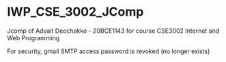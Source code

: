 # IWP_CSE_3002_JComp
Jcomp of Advait Deochakke - 20BCE1143 for course CSE3002 Internet and Web Programming

For security, gmail SMTP access password is revoked (no longer exists)
